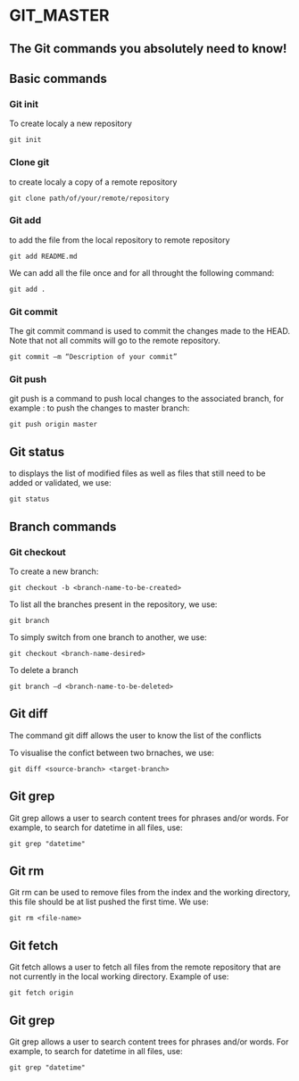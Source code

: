 # GIT_MASTER

## The Git commands you absolutely need to know!
## Basic commands 

### Git init
To create localy a new repository 
````git
git init 
````
### Clone git 
to create localy a copy of a remote repository 
````
git clone path/of/your/remote/repository
````
### Git add
to add the file from the local repository to remote repository 
````
git add README.md
````
We can add all the file once and for all throught the following command:
````
git add .
````
### Git commit 
The git commit command is used to commit the changes made to the HEAD. Note that not all commits will go to the remote repository.
````
git commit –m “Description of your commit”
````
### Git push 
git push is a command to push local changes to the associated branch, for example : to push the changes to master branch:
````
git push origin master
````
## Git status
to displays the list of modified files as well as files that still need to be added or validated, we use:
````
git status
````
## Branch commands 

### Git checkout 
To create a new branch: 
````
git checkout -b <branch-name-to-be-created>
````
To list all the branches present in the repository, we use:
````
git branch
````
To simply switch from one branch to another, we use:
````
git checkout <branch-name-desired>
````
To delete a branch 
````
git branch –d <branch-name-to-be-deleted>
````
## Git diff
The command git diff allows the user to know the list of the conflicts

To visualise the confict between two brnaches, we use:
````
git diff <source-branch> <target-branch>
````
## Git grep 
Git grep allows a user to search content trees for phrases and/or words. 
For example, to search for datetime in all files, use:
````
git grep "datetime"
````

## Git rm 
Git rm can be used to remove files from the index and the working directory, this file should be at list pushed the first time. We use:

````
git rm <file-name>
````
## Git fetch 

Git fetch allows a user to fetch all files from the remote repository that are not currently in the local working directory. Example of use:
````
git fetch origin 
````

## Git grep 
Git grep allows a user to search content trees for phrases and/or words. 
For example, to search for datetime in all files, use:
````
git grep "datetime"
````
